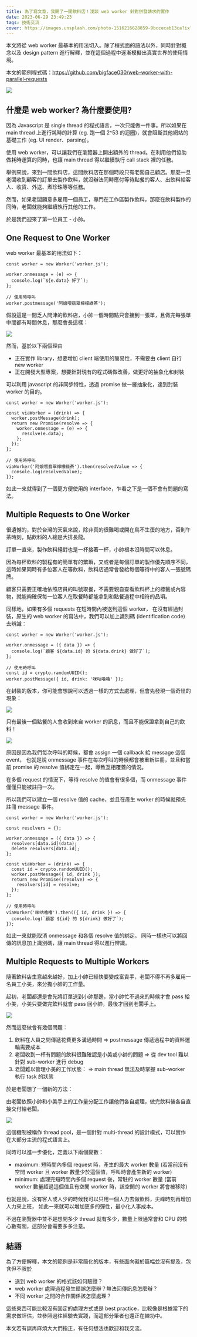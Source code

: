 ```yaml
---
title: 為了寫文章，我開了一間飲料店！淺談 web worker 針對併發請求的實作
date: 2023-06-29 23:49:23
tags: 技術交流
cover: https://images.unsplash.com/photo-1516216628859-9bccecab13ca?ixlib=rb-4.0.3&ixid=M3wxMjA3fDB8MHxwaG90by1wYWdlfHx8fGVufDB8fHx8fA%3D%3D&auto=format&fit=crop&w=1769&q=80
---
```


本文將從 web worker 最基本的用法切入。除了程式面的語法以外，同時針對概念以及 design pattern 進行解釋，並在這個過程中逐漸模擬出真實世界的使用情境。

本文的範例程式碼：https://github.com/bigface030/web-worker-with-parallel-requests

<!-- more -->

![](https://images.unsplash.com/photo-1516216628859-9bccecab13ca?ixlib=rb-4.0.3&ixid=M3wxMjA3fDB8MHxwaG90by1wYWdlfHx8fGVufDB8fHx8fA%3D%3D&auto=format&fit=crop&w=1769&q=80)

## 什麼是 web worker? 為什麼要使用?

因為 Javascript 是 single thread 的程式語言，一次只能做一件事。所以如果在 main thread 上進行耗時的計算 (eg. 跑一個 2^53 的迴圈)，就會阻斷其他網站的基礎工作 (eg. UI render、parsing)。

使用 web worker，可以讓我們在瀏覽器上開出額外的 thread。在利用他們協助做耗時運算的同時，也讓 main thread 得以繼續執行 call stack 裡的任務。

舉例來說，來到一間飲料店，這間飲料店在那個時段只有老闆自己顧店。那麼一旦老闆收到顧客的訂單去製作飲料，就沒辦法同時應付等待點餐的客人、出飲料給客人、收貨、外送、煮珍珠等等任務。

然而，如果老闆願意多雇用一個員工，專門在工作區製作飲料，那麼在飲料製作的同時，老闆就能夠繼續執行其他的工作。

於是我們迎來了第一位員工 - 小帥。

## One Request to One Worker

web worker 最基本的用法如下：
```javascript=
const worker = new Worker('worker.js');

worker.onmessage = (e) => {
  console.log(`${e.data} 好了`);
};

// 使用時呼叫
worker.postmessage('阿娘喂翡翠檸檬綠茶');
```


假設這是一間乏人問津的飲料店，小帥一個時間點只會接到一張單，且做完每張單中間都有時間休息，那麼會長這樣：

![](https://i.imgur.com/eAP3Qrb.png)

然而，基於以下兩個理由
- 正在實作 library，想要增加 client 端使用的簡易性，不需要由 client 自行 new worker
- 正在開發大型專案，想要針對現有的程式碼做改善，做更好的抽象化和封裝

可以利用 javascript 的非同步特性，透過 promise 做一層抽象化，達到封裝 worker 的目的。

```javascript=
const worker = new Worker('worker.js');

const viaWorker = (drink) => {
  worker.postMessage(drink);
  return new Promise(resolve => {
    worker.onmessage = (e) => {
      resolve(e.data);
    };
  });
};

// 使用時呼叫
viaWorker('阿娘喂翡翠檸檬綠茶').then(resolvedValue => {
  console.log(resolvedValue);
});
```

如此一來就得到了一個更方便使用的 interface，乍看之下是一個不會有問題的寫法。

## Multiple Requests to One Worker

很遺憾的，對於台灣的天氣來說，除非真的很難喝或開在鳥不生蛋的地方，否則午茶時刻，點飲料的人總是大排長龍。

訂單一直來，製作飲料絕對也是一杯接著一杯，小帥根本沒時間可以休息。

因為每杯飲料的製程有的簡單有的繁瑣，又或者是每個訂單的製作優先順序不同，
這時如果同時有多位客人在等飲料，飲料店通常會發給每個等待中的客人一張號碼牌。

顧客只需要正確地依照店員的叫號取餐，不需要親自查看飲料杯上的標籤或內容物，就能夠確保每一位客人在取餐時都能拿到和點餐過程中相符的品項。

同樣地，如果有多個 requests 在短時間內被送到這個 worker，
在沒有經過封裝，原生的 web worker 的寫法中，我們可以加上識別碼 (identification code) 去辨識：

```javascript=
const worker = new Worker('worker.js');

worker.onmessage = ({ data }) => {
  console.log(`顧客 ${data.id} 的 ${data.drink} 做好了`);
};

// 使用時呼叫
const id = crypto.randomUUID();
worker.postMessage({ id, drink: '咪咕嚕嚕' });
```

在封裝的版本，你可能會想說可以透過一樣的方式去處理，但會先發現一個奇怪的現象：

![](https://i.imgur.com/v7gYmFo.png)

只有最後一個點餐的人會收到來自 worker 的訊息，而且不能保證拿到自己的飲料！

![](https://i.imgur.com/itnBA8C.png)

原因是因為我們每次呼叫的時候，都會 assign 一個 callback 給 message 這個 event，
也就是說 onmessage 事件在每次呼叫的時候都會被重新註冊，並且和當前 promise 的 resolve 值綁定在一起，導致互相覆蓋的情況。

在多個 request 的情況下，等待 resolve 的值會有很多個，而 onmessage 事件僅僅只能被註冊一次。

所以我們可以建立一個 resolve 值的 cache，並且在產生 worker 的時候就預先註冊 message 事件。

```javascript=
const worker = new Worker('worker.js');

const resolvers = {};

worker.onmessage = ({ data }) => {
  resolvers[data.id](data);
  delete resolvers[data.id];
};

const viaWorker = (drink) => {
  const id = crypto.randomUUID();
  worker.postMessage({ id, drink });
  return new Promise((resolve) => {
    resolvers[id] = resolve;
  });
};

// 使用時呼叫
viaWorker('咪咕嚕嚕').then(({ id, drink }) => {
  console.log(`顧客 ${id} 的 ${drink} 做好了`);
});
```

如此一來就能取消 onmessage 和各個 resolve 值的綁定。
同時一樣也可以將回傳的訊息加上識別碼，讓 main thread 得以進行辨識。

## Multiple Requests to Multiple Workers
隨著飲料店生意越來越好，加上小帥已經快要變成富貴手，老闆不得不再多雇用一名員工小美，來分擔小帥的工作量。

起初，老闆都還是會先將訂單送到小帥那邊，當小帥忙不過來的時候才會 pass 給小美，小美只要做完飲料就會 pass 回小帥，最後才回到老闆手上。

![](https://i.imgur.com/24b9gPD.png)


然而這麼做會有幾個問題：
1. 飲料在人員之間傳遞花費更多溝通時間
=> postmessage 傳遞過程中的資料運輸需要成本
2. 老闆收到一杯有問題的飲料很難確認是小美或小帥的問題
=> 從 dev tool 難以針對 sub-worker 進行 debug
3. 老闆難以管理小美的工作狀態：
=> main thread 無法及時掌握 sub-worker 執行 task 的狀態

於是老闆想了一個新的方法：

由老闆依照小帥和小美手上的工作量分配工作讓他們各自處理，做完飲料後各自直接交付給老闆。

![](https://i.imgur.com/GST6kek.png)

這個機制被稱作 thread pool，是一個針對 multi-thread 的設計模式，可以實作在大部分主流的程式語言上。

同時可以進一步優化，定義以下兩個變數：
- maximum: 短時間內多個 request 時，產生的最大 worker 數量
(若當前沒有空閒 worker 且 worker 數量少於這個值，呼叫時會產生新的 worker)
- minimum: 處理完短時間內多個 request 後，常駐的 worker 數量
(當前 worker 數量超過這個值且有空閒 worker 時，該空閒的 worker 將會被移除)

也就是說，沒有客人或人少的時候我可以只用一個人力去做飲料，尖峰時刻再增加人力來上班，
如此一來就可以增加更多的彈性，最小化人事成本。

不過在瀏覽器中並不是想開多少 thread 就有多少，數量上限通常會和 CPU 的核心數有關，這部分會需要多多注意。

## 結語
為了方便解釋，本文的範例是非常簡化的版本，有些面向礙於篇幅並沒有提及，包含但不限於
- 送到 web worker 的格式該如何驗證？
- web worker 處理過程發生錯誤怎麼辦？無法回傳訊息怎麼辦？
- 不同 worker 之間的合作關係該怎麼處理？

這些東西可能比較沒有固定的處理方式或是 best practice，比較像是根據當下的需求做評估，並參照過往經驗去實踐，而這部分筆者也還正在練功中。

本文若有誤再麻煩大大們指正，有任何想法也歡迎和我交流。
